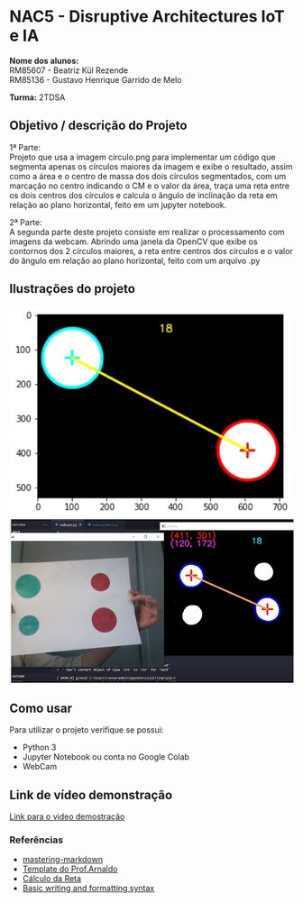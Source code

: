 # NAC5 - Disruptive Architectures IoT e IA

**Nome dos alunos:**  <br>
RM85607 - Beatriz Kül Rezende <br>
RM85136 - Gustavo Henrique Garrido de Melo

**Turma:**
2TDSA


## Objetivo / descrição do Projeto

1ª Parte: <br>
Projeto que usa a imagem circulo.png para implementar um código que segmenta apenas os círculos maiores da imagem e exibe o resultado, assim como a área e o centro de massa dos dois círculos segmentados, com um marcação no centro indicando o CM e o valor da área, traça uma reta entre os dois centros dos círculos e calcula o ângulo de inclinação da reta em relação ao plano horizontal, feito em um jupyter notebook.

2ª Parte: <br>
A segunda parte deste projeto consiste em realizar o processamento com imagens da webcam. Abrindo uma janela da OpenCV que exibe os contornos dos 2 círculos maiores, a reta entre centros dos círculos e o valor do ângulo em relação ao plano horizontal, feito com um arquivo .py

## Ilustrações do projeto


<img src="/imagem.png" width="550">
<img src="/imagem2.png" width="550">


## Como usar 

Para utilizar o projeto verifique se possui:

* Python 3
* Jupyter Notebook ou conta no Google Colab
* WebCam


## Link de vídeo demonstração


[Link para o video demostração](https://drive.google.com/file/d/12PPS0RD8OxS0ZWx24rUVdN0eEwIpZCVM/view)


### Referências 

* [mastering-markdown](https://guides.github.com/features/mastering-markdown/)
* [Template do Prof.Arnaldo](https://github.com/arnaldojr/templatenac)
* [Cálculo da Reta](https://stackoverflow.com/questions/31735499/calculate-angle-clockwise-between-two-points)
* [Basic writing and formatting syntax](https://docs.github.com/en/github/writing-on-github/getting-started-with-writing-and-formatting-on-github/basic-writing-and-formatting-syntax)
